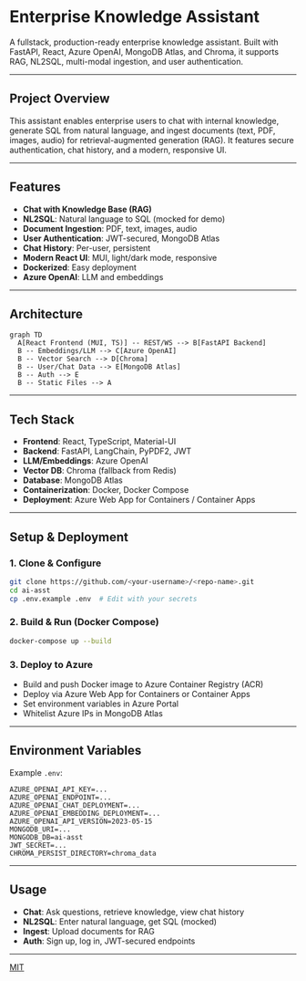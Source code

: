 # Enterprise Knowledge Assistant

A fullstack, production-ready enterprise knowledge assistant. Built with FastAPI, React, Azure OpenAI, MongoDB Atlas, and Chroma, it supports RAG, NL2SQL, multi-modal ingestion, and user authentication.

---

##  Project Overview

This assistant enables enterprise users to chat with internal knowledge, generate SQL from natural language, and ingest documents (text, PDF, images, audio) for retrieval-augmented generation (RAG). It features secure authentication, chat history, and a modern, responsive UI.

---

##  Features
- **Chat with Knowledge Base (RAG)**
- **NL2SQL**: Natural language to SQL (mocked for demo)
- **Document Ingestion**: PDF, text, images, audio
- **User Authentication**: JWT-secured, MongoDB Atlas
- **Chat History**: Per-user, persistent
- **Modern React UI**: MUI, light/dark mode, responsive
- **Dockerized**: Easy deployment
- **Azure OpenAI**: LLM and embeddings

---

## Architecture

```mermaid
graph TD
  A[React Frontend (MUI, TS)] -- REST/WS --> B[FastAPI Backend]
  B -- Embeddings/LLM --> C[Azure OpenAI]
  B -- Vector Search --> D[Chroma]
  B -- User/Chat Data --> E[MongoDB Atlas]
  B -- Auth --> E
  B -- Static Files --> A
```

---

##  Tech Stack
- **Frontend**: React, TypeScript, Material-UI
- **Backend**: FastAPI, LangChain, PyPDF2, JWT
- **LLM/Embeddings**: Azure OpenAI
- **Vector DB**: Chroma (fallback from Redis)
- **Database**: MongoDB Atlas
- **Containerization**: Docker, Docker Compose
- **Deployment**: Azure Web App for Containers / Container Apps

---

##  Setup & Deployment

### 1. Clone & Configure
```sh
git clone https://github.com/<your-username>/<repo-name>.git
cd ai-asst
cp .env.example .env  # Edit with your secrets
```

### 2. Build & Run (Docker Compose)
```sh
docker-compose up --build
```

### 3. Deploy to Azure
- Build and push Docker image to Azure Container Registry (ACR)
- Deploy via Azure Web App for Containers or Container Apps
- Set environment variables in Azure Portal
- Whitelist Azure IPs in MongoDB Atlas

---

##  Environment Variables

Example `.env`:
```
AZURE_OPENAI_API_KEY=...
AZURE_OPENAI_ENDPOINT=...
AZURE_OPENAI_CHAT_DEPLOYMENT=...
AZURE_OPENAI_EMBEDDING_DEPLOYMENT=...
AZURE_OPENAI_API_VERSION=2023-05-15
MONGODB_URI=...
MONGODB_DB=ai-asst
JWT_SECRET=...
CHROMA_PERSIST_DIRECTORY=chroma_data
```

---

##  Usage
- **Chat**: Ask questions, retrieve knowledge, view chat history
- **NL2SQL**: Enter natural language, get SQL (mocked)
- **Ingest**: Upload documents for RAG
- **Auth**: Sign up, log in, JWT-secured endpoints

---

[MIT](LICENSE) 